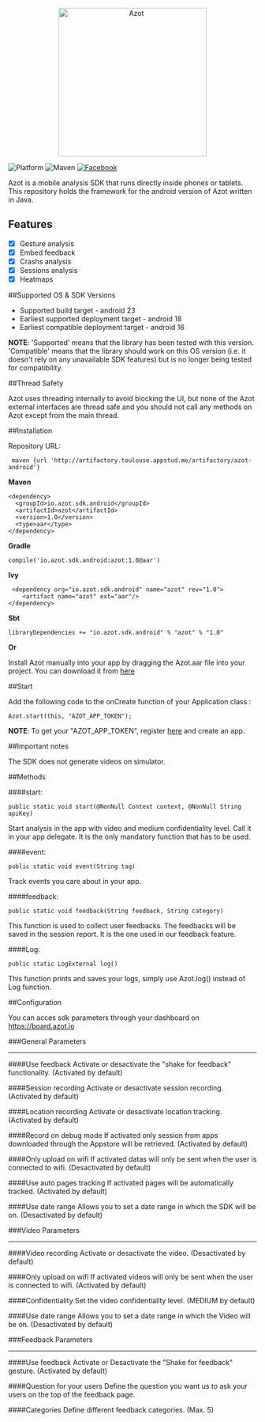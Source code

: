 <p align="center" >
  <img src="https://board.azot.io/img/icons/logo_azot.svg" alt="Azot" title="Azot" width="300" height="300">
</p>

![Platform](https://img.shields.io/badge/platform-android-green.svg)
![Maven](https://img.shields.io/badge/Maven-1.0.0-lightgrey.svg)
[![Facebook](https://img.shields.io/badge/Facebook-Azot%20Ltd-blue.svg)](https://www.facebook.com/uxanalysis)

Azot is a mobile analysis SDK that runs directly inside phones or tablets. This repository holds the framework for the android version of Azot written in Java.

## Features

- [x] Gesture analysis
- [x] Embed feedback
- [x] Crashs analysis
- [x] Sessions analysis
- [x] Heatmaps

##Supported OS & SDK Versions

* Supported build target - android 23
* Earliest supported deployment target - android 18
* Earliest compatible deployment target - android 16

**NOTE**: 'Supported' means that the library has been tested with this version. 'Compatible' means that the library should work on this OS version (i.e. it doesn't rely on any unavailable SDK features) but is no longer being tested for compatibility.

##Thread Safety

Azot uses threading internally to avoid blocking the UI, but none of the Azot external interfaces are thread safe and you should not call any methods on Azot except from the main thread.

##Installation

Repository URL: 

     maven {url 'http://artifactory.toulouse.appstud.me/artifactory/azot-android'}

**Maven**

    <dependency>
      <groupId>io.azot.sdk.android</groupId>
      <artifactId>azot</artifactId>
      <version>1.0</version>
      <type>aar</type>
    </dependency>
    
**Gradle**

    compile('io.azot.sdk.android:azot:1.0@aar')

**Ivy**

     <dependency org="io.azot.sdk.android" name="azot" rev="1.0">
        <artifact name="azot" ext="aar"/>
    </dependency>
    
**Sbt**

    libraryDependencies += "io.azot.sdk.android" % "azot" % "1.0"

**Or**

Install Azot manually into your app by dragging the Azot.aar file into your project. You can download it from <a href="http://artifactory.toulouse.appstud.me/artifactory/azot-android" target="_blank">here</a>

##Start

Add the following code to the onCreate function of your Application class :

    Azot.start(this, "AZOT_APP_TOKEN");
       
  **NOTE**: To get your "AZOT_APP_TOKEN", register <a href="https://board.azot.io" target="_blank">here</a> and create an app.
    
##Important notes

The SDK does not generate videos on simulator.

##Methods

####start:

    public static void start(@NonNull Context context, @NonNull String apiKey)

Start analysis in the app with video and medium confidentiality level. Call it in your app delegate.
It is the only mandatory function that has to be used.

####event: 

    public static void event(String tag)
    
Track events you care about in your app.
    
####feedback:

    public static void feedback(String feedback, String category)

This function is used to collect user feedbacks. The feedbacks will be saved in the session report.
It is the one used in our feedback feature.

####Log:

    public static LogExternal log()

This function prints and saves your logs, simply use Azot.log() instead of Log function.

##Configuration

You can acces sdk parameters through your dashboard on https://board.azot.io

###General Parameters
___

####Use feedback
Activate or desactivate the "shake for feedback" functionality. (Activated by default)

####Session recording
Activate or desactivate session recording. (Activated by default)

####Location recording
Activate or desactivate location tracking. (Activated by default)

####Record on debug mode
If activated only session from apps downloaded through the Appstore will be retrieved. (Activated by default)

####Only upload on wifi
If activated datas will only be sent when the user is connected to wifi. (Desactivated by default)

####Use auto pages tracking
If activated pages will be automatically tracked. (Activated by default)

####Use date range
Allows you to set a date range in which the SDK will be on. (Desactivated by default)

###Video Parameters
___

####Video recording
Activate or desactivate the video. (Desactivated by default)

####Only upload on wifi
If activated videos will only be sent when the user is connected to wifi. (Activated by default)

####Confidentiality
Set the video confidentiality level. (MEDIUM by default)

####Use date range
Allows you to set a date range in which the Video will be on. (Desactivated by default)

###Feedback Parameters
___

####Use feedback
Activate or Desactivate the "Shake for feedback" gesture. (Activated by default)

####Question for your users
Define the question you want us to ask your users on the top of the feedback page.

####Categories
Define different feedback categories. (Max. 5)
